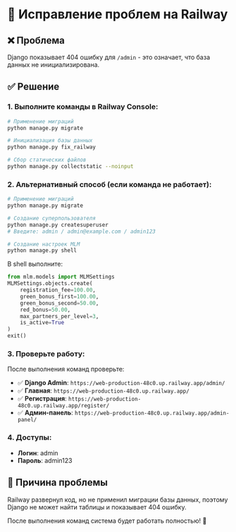 # 🔧 Исправление проблем на Railway

## ❌ Проблема
Django показывает 404 ошибку для `/admin` - это означает, что база данных не инициализирована.

## ✅ Решение

### 1. Выполните команды в Railway Console:

```bash
# Применение миграций
python manage.py migrate

# Инициализация базы данных
python manage.py fix_railway

# Сбор статических файлов
python manage.py collectstatic --noinput
```

### 2. Альтернативный способ (если команда не работает):

```bash
# Применение миграций
python manage.py migrate

# Создание суперпользователя
python manage.py createsuperuser
# Введите: admin / admin@example.com / admin123

# Создание настроек MLM
python manage.py shell
```

В shell выполните:
```python
from mlm.models import MLMSettings
MLMSettings.objects.create(
    registration_fee=100.00,
    green_bonus_first=100.00,
    green_bonus_second=50.00,
    red_bonus=50.00,
    max_partners_per_level=3,
    is_active=True
)
exit()
```

### 3. Проверьте работу:

После выполнения команд проверьте:

- ✅ **Django Admin**: `https://web-production-48c0.up.railway.app/admin/`
- ✅ **Главная**: `https://web-production-48c0.up.railway.app/`
- ✅ **Регистрация**: `https://web-production-48c0.up.railway.app/register/`
- ✅ **Админ-панель**: `https://web-production-48c0.up.railway.app/admin-panel/`

### 4. Доступы:
- **Логин**: admin
- **Пароль**: admin123

## 🎯 Причина проблемы

Railway развернул код, но не применил миграции базы данных, поэтому Django не может найти таблицы и показывает 404 ошибку.

После выполнения команд система будет работать полностью! 🚀
